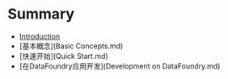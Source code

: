 # Summary

* [Introduction](README.md)
* [基本概念](Basic Concepts.md)
* [快速开始](Quick Start.md)
* [在DataFoundry应用开发](Development on DataFoundry.md)

